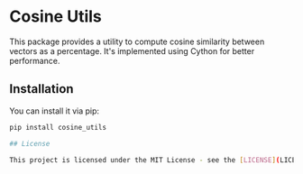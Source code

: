 # Cosine Utils

This package provides a utility to compute cosine similarity between vectors as a percentage. It's implemented using Cython for better performance.

## Installation

You can install it via pip:

```bash
pip install cosine_utils

## License

This project is licensed under the MIT License - see the [LICENSE](LICENSE) file for details.
